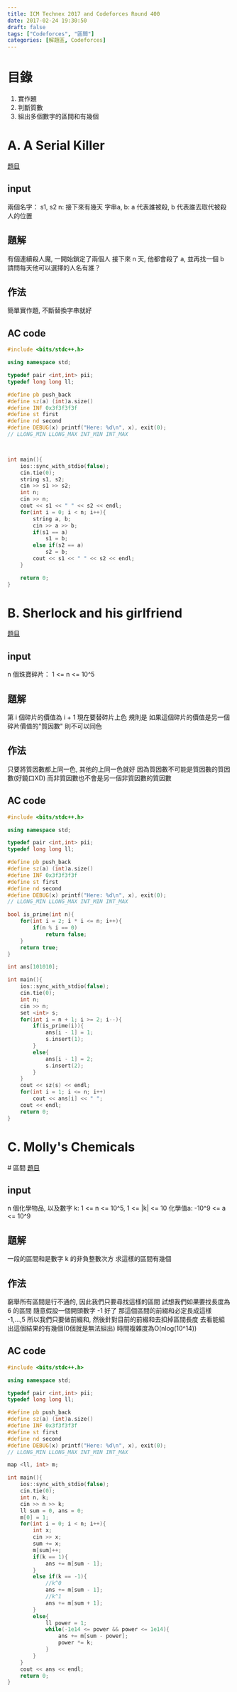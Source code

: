 ```yaml
---
title: ICM Technex 2017 and Codeforces Round 400
date: 2017-02-24 19:30:50
draft: false
tags: ["Codeforces", "區間"]
categories: [解題區, Codeforces]
---
```

目錄
===
1. 實作題
2. 判斷質數
3. 組出多個數字的區間和有幾個

# A. A Serial Killer
[題目](http://codeforces.com/contest/776/problem/A)

## input
兩個名字： s1, s2
n: 接下來有幾天
字串a, b: a 代表誰被殺, b 代表誰去取代被殺人的位置

## 題解
有個連續殺人魔, 一開始鎖定了兩個人
接下來 n 天, 他都會殺了 a, 並再找一個 b
請問每天他可以選擇的人名有誰？

## 作法
簡單實作題, 不斷替換字串就好

## AC code
```cpp
#include <bits/stdc++.h>

using namespace std;

typedef pair <int,int> pii;
typedef long long ll;

#define pb push_back
#define sz(a) (int)a.size()
#define INF 0x3f3f3f3f
#define st first
#define nd second
#define DEBUG(x) printf("Here: %d\n", x), exit(0);
// LLONG_MIN LLONG_MAX INT_MIN INT_MAX



int main(){
    ios::sync_with_stdio(false);
    cin.tie(0);
    string s1, s2;
    cin >> s1 >> s2;
    int n;
    cin >> n;
    cout << s1 << " " << s2 << endl;
    for(int i = 0; i < n; i++){
        string a, b;
        cin >> a >> b;
        if(s1 == a)
            s1 = b;
        else if(s2 == a)
            s2 = b;
        cout << s1 << " " << s2 << endl;
    }

    return 0;
}
```

# B. Sherlock and his girlfriend
[題目](http://codeforces.com/contest/776/problem/B)

## input
n 個珠寶碎片： 1 <= n <= 10^5

## 題解
第 i 個碎片的價值為 i + 1
現在要替碎片上色
規則是 如果這個碎片的價值是另一個碎片價值的"質因數"
則不可以同色

## 作法
只要將質因數都上同一色, 其他的上同一色就好
因為質因數不可能是質因數的質因數(好饒口XD)
而非質因數也不會是另一個非質因數的質因數

## AC code
```cpp
#include <bits/stdc++.h>

using namespace std;

typedef pair <int,int> pii;
typedef long long ll;

#define pb push_back
#define sz(a) (int)a.size()
#define INF 0x3f3f3f3f
#define st first
#define nd second
#define DEBUG(x) printf("Here: %d\n", x), exit(0);
// LLONG_MIN LLONG_MAX INT_MIN INT_MAX

bool is_prime(int n){
	for(int i = 2; i * i <= n; i++){
		if(n % i == 0)
			return false;
	}
	return true;
}

int ans[101010];

int main(){
    ios::sync_with_stdio(false);
    cin.tie(0);
    int n;
    cin >> n;
    set <int> s;
    for(int i = n + 1; i >= 2; i--){
        if(is_prime(i)){
            ans[i - 1] = 1;
            s.insert(1);
        }
        else{
            ans[i - 1] = 2;
            s.insert(2);
        }
    }
    cout << sz(s) << endl;
    for(int i = 1; i <= n; i++)
        cout << ans[i] << " ";
    cout << endl;
    return 0;
}
```

# C. Molly's Chemicals
\# 區間
[題目](http://codeforces.com/contest/776/problem/C)

## input
n 個化學物品, 以及數字 k: 1 <= n <= 10^5, 1 <= |k| <= 10
化學值a: -10^9 <= a <= 10^9

## 題解
一段的區間和是數字 k 的非負整數次方
求這樣的區間有幾個

## 作法
窮舉所有區間是行不通的, 因此我們只要尋找這樣的區間
試想我們如果要找長度為 6 的區間
隨意假設一個開頭數字 -1 好了
那這個區間的前綴和必定長成這樣 -1,...,5
所以我們只要做前綴和, 然後針對目前的前綴和去扣掉區間長度
去看能組出這個結果的有幾個(0個就是無法組出)
時間複雜度為O(nlog(10^14))
## AC code
```cpp
#include <bits/stdc++.h>

using namespace std;

typedef pair <int,int> pii;
typedef long long ll;

#define pb push_back
#define sz(a) (int)a.size()
#define INF 0x3f3f3f3f
#define st first
#define nd second
#define DEBUG(x) printf("Here: %d\n", x), exit(0);
// LLONG_MIN LLONG_MAX INT_MIN INT_MAX

map <ll, int> m;

int main(){
    ios::sync_with_stdio(false);
    cin.tie(0);
    int n, k;
    cin >> n >> k;
    ll sum = 0, ans = 0;
    m[0] = 1;
    for(int i = 0; i < n; i++){
        int x;
        cin >> x;
        sum += x;
        m[sum]++;
        if(k == 1){
            ans += m[sum - 1];
        }
        else if(k == -1){
            //k^0
            ans += m[sum - 1];
            //k^1
            ans += m[sum + 1];
        }
        else{
            ll power = 1;
            while(-1e14 <= power && power <= 1e14){
                ans += m[sum - power];
                power *= k;
            }
        }
    }
    cout << ans << endl;
    return 0;
}
```
